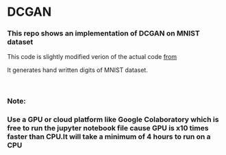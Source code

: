 # DCGAN
<h3>This repo shows an implementation of DCGAN on MNIST dataset</h3>
<p>This code is slightly modified verion of the actual code <a href="https://github.com/llSourcell/Generative_Adversarial_networks_LIVE">from</a></p>
<p>It generates hand written digits of MNIST dataset.</p><br>
<h3>Note:</h3>
<h3>Use a GPU or cloud platform like Google Colaboratory which is free to run the jupyter notebook file cause GPU is x10 times faster than CPU.It will take a minimum of 4 hours to run on a CPU</h3>

